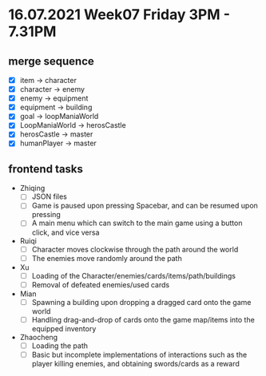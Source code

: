 # 16.07.2021 Week07 Friday 3PM - 7.31PM

## merge sequence
- [x] item -> character
- [x] character -> enemy
- [x] enemy -> equipment
- [x] equipment -> building
- [x] goal -> loopManiaWorld
- [x] LoopManiaWorld -> herosCastle
- [x] herosCastle -> master
- [x] humanPlayer -> master

## frontend tasks
* Zhiqing
  - [ ] JSON files
  - [ ] Game is paused upon pressing Spacebar, and can be resumed upon pressing 
  - [ ] A main menu which can switch to the main game using a button click, and vice versa
* Ruiqi
  - [ ] Character moves clockwise through the path around the world
  - [ ] The enemies move randomly around the path
* Xu
  - [ ] Loading of the Character/enemies/cards/items/path/buildings
  - [ ] Removal of defeated enemies/used cards
* Mian
  - [ ] Spawning a building upon dropping a dragged card onto the game world
  - [ ] Handling drag-and-drop of cards onto the game map/items into the equipped inventory
* Zhaocheng
  - [ ] Loading the path
  - [ ] Basic but incomplete implementations of interactions such as the player killing enemies, and obtaining swords/cards as a reward